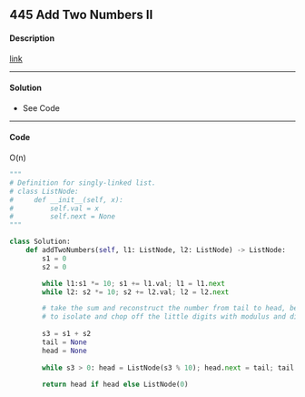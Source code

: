 ## 445 Add Two Numbers II

#### Description

[link](https://leetcode.com/problems/add-two-numbers-ii/)

---

#### Solution

- See Code

---

#### Code

O(n)

```python
"""
# Definition for singly-linked list.
# class ListNode:
#     def __init__(self, x):
#         self.val = x
#         self.next = None
"""

class Solution:
    def addTwoNumbers(self, l1: ListNode, l2: ListNode) -> ListNode:
        s1 = 0
        s2 = 0

        while l1:s1 *= 10; s1 += l1.val; l1 = l1.next
        while l2: s2 *= 10; s2 += l2.val; l2 = l2.next

		# take the sum and reconstruct the number from tail to head, because it's easier
		# to isolate and chop off the little digits with modulus and division.
        
        s3 = s1 + s2
        tail = None
        head = None
        
        while s3 > 0: head = ListNode(s3 % 10); head.next = tail; tail = head; s3 //= 10
            
        return head if head else ListNode(0)
```
